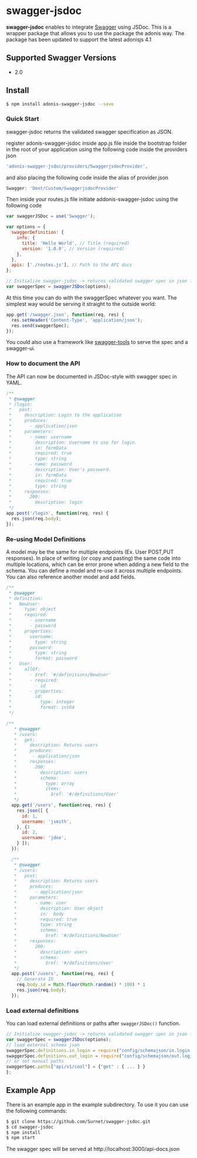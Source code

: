# swagger-jsdoc

**swagger-jsdoc** enables to integrate [Swagger](http://swagger.io) using JSDoc. This is a wrapper package that allows you to use the package the adonis way.
The package has been updated to support the latest adonisjs 4.1


## Supported Swagger Versions
* 2.0

## Install

```bash
$ npm install adonis-swagger-jsdoc --save
```

### Quick Start

swagger-jsdoc returns the validated swagger specification as JSON.

register adonis-swagger-jsdoc inside app.js file inside the bootstrap folder in the root of your application using the following code inside the providers json

```javascript
'adonis-swagger-jsdoc/providers/SwaggerjsdocProvider', 
```
and also placing the following code inside the alias of provider.json

```javascript
Swagger: 'Dent/Custom/SwaggerjsdocProvider'
```

Then inside your routes.js file initiate addonis-swagger-jsdoc using the following code

```javascript
var swaggerJSDoc = use('Swagger');

var options = {
  swaggerDefinition: {
    info: {
      title: 'Hello World', // Title (required)
      version: '1.0.0', // Version (required)
    },
  },
  apis: ['./routes.js'], // Path to the API docs
};

// Initialize swagger-jsdoc -> returns validated swagger spec in json format
var swaggerSpec = swaggerJSDoc(options);
```

At this time you can do with the swaggerSpec whatever you want.
The simplest way would be serving it straight to the outside world:

```javascript
app.get('/swagger.json', function(req, res) {
  res.setHeader('Content-Type', 'application/json');
  res.send(swaggerSpec);
});
```

You could also use a framework like [swagger-tools](https://www.npmjs.com/package/swagger-tools) to serve the spec and a swagger-ui.

### How to document the API

The API can now be documented in JSDoc-style with swagger spec in YAML.

```javascript
/**
 * @swagger
 * /login:
 *   post:
 *     description: Login to the application
 *     produces:
 *       - application/json
 *     parameters:
 *       - name: username
 *         description: Username to use for login.
 *         in: formData
 *         required: true
 *         type: string
 *       - name: password
 *         description: User's password.
 *         in: formData
 *         required: true
 *         type: string
 *     responses:
 *       200:
 *         description: login
 */
app.post('/login', function(req, res) {
  res.json(req.body);
});
```

### Re-using Model Definitions

A model may be the same for multiple endpoints (Ex. User POST,PUT responses).
In place of writing (or copy and pasting) the same code into multiple locations,
which can be error prone when adding a new field to the schema. You can define 
a model and re-use it across multiple endpoints. You can also reference another
model and add fields.
```javascript
/**
 * @swagger
 * definition:
 *   NewUser:
 *     type: object
 *     required:
 *       - username
 *       - password
 *     properties:
 *       username:
 *         type: string
 *       password:
 *         type: string
 *         format: password
 *   User:
 *     allOf:
 *       - $ref: '#/definitions/NewUser'
 *       - required:
 *         - id
 *       - properties:
 *         id:
 *           type: integer
 *           format: int64
 */

/**
   * @swagger
   * /users:
   *   get:
   *     description: Returns users
   *     produces:
   *      - application/json
   *     responses:
   *       200:
   *         description: users
   *         schema:
   *           type: array
   *           items: 
   *             $ref: '#/definitions/User'
   */
  app.get('/users', function(req, res) {
    res.json([ {
      id: 1,
      username: 'jsmith',
    }, {1
      id: 2,
      username: 'jdoe',
    } ]);
  });

  /**
   * @swagger
   * /users:
   *   post:
   *     description: Returns users
   *     produces:
   *       - application/json
   *     parameters:
   *       - name: user
   *         description: User object
   *         in:  body
   *         required: true
   *         type: string
   *         schema:
   *           $ref: '#/definitions/NewUser'
   *     responses:
   *       200:
   *         description: users
   *         schema:
   *           $ref: '#/definitions/User'
   */
  app.post('/users', function(req, res) {
    // Generate ID
    req.body.id = Math.floor(Math.random() * 100) * 1
    res.json(req.body);
  });
```

### Load external definitions 

You can load external definitions or paths after ``swaggerJSDoc()`` function.
```javascript
// Initialize swagger-jsdoc -> returns validated swagger spec in json format
var swaggerSpec = swaggerJSDoc(options);
// load external schema json
swaggerSpec.definitions.in_login = require("config/schemajson/in.login.schema.json");
swaggerSpec.definitions.out_login = require("config/schemajson/out.login.schema.json");
// or set manual paths
swaggerSpec.paths["api/v1/cool"] = {"get" : { ... } }
};
```



## Example App

There is an example app in the example subdirectory.
To use it you can use the following commands:

```bash
$ git clone https://github.com/Surnet/swagger-jsdoc.git
$ cd swagger-jsdoc
$ npm install
$ npm start
```

The swagger spec will be served at http://localhost:3000/api-docs.json
